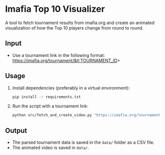 


# Imafia Top 10 Visualizer

A tool to fetch tournament results from imafia.org and create an animated visualization of how the Top 10 players change from round to round.

## Input
- Use a tournament link in the following format:  
  https://imafia.org/tournament/&lt;TOURNAMENT_ID&gt;

## Usage
1. Install dependencies (preferably in a virtual environment):
   ```bash
   pip install -r requirements.txt
   ```

2. Run the script with a tournament link:
   ```bash
   python src/fetch_and_create_video.py "https://imafia.org/tournament/367"
   ```

## Output
- The parsed tournament data is saved in the `data/` folder as a CSV file.  
- The animated video is saved in `data/`.  
